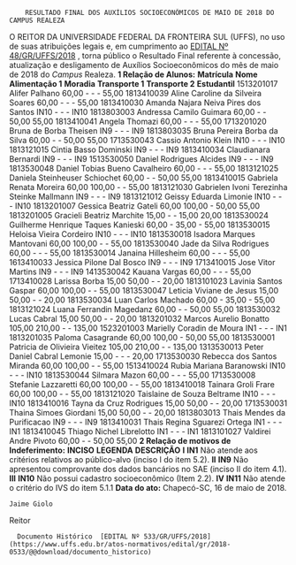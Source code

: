         RESULTADO FINAL DOS AUXÍLIOS SOCIOECONÔMICOS DE MAIO DE 2018 DO CAMPUS REALEZA  

 O REITOR DA UNIVERSIDADE FEDERAL DA FRONTEIRA SUL (UFFS), no uso de suas atribuições legais e, em cumprimento ao [EDITAL Nº 48/GR/UFFS/2018](https://www.uffs.edu.br/atos-normativos/edital/gr/2018-0048)  , torna público o Resultado Final referente à concessão, atualização e desligamento de Auxílios Socioeconômicos do mês de maio de 2018 do *Campus* Realeza.  **1 Relação de Alunos:**      **Matrícula**    **Nome**    **Alimentação 1**    **Moradia**    **Transporte 1**    **Transporte 2**    **Estudantil**      1513201017   Alifer Palhano   60,00   -   -   -   55,00     1813410039   Aline Caroline da Silveira Soares   60,00   -   -   -   55,00     1813410030   Amanda Najara Neiva Pires dos Santos   IN10   -   -   -   IN10     1813803003   Andressa Camilo Guimara   60,00   -   -   50,00   55,00     1813410041   Angela Thomazi   60,00   -   -   -   55,00     1713201020   Bruna de Borba Theisen   IN9   -   -   -   IN9     1813803035   Bruna Pereira Borba da Silva   60,00   -   -   50,00   55,00     1713530043   Cassio Antonio Klein   IN10   -   -   -   IN10     1813121015   Cintia Basso Dominski   IN9   -   -   -   IN9     1813410034   Claudianara Bernardi   IN9   -   -   -   IN9     1513530050   Daniel Rodrigues Alcides   IN9   -   -   -   IN9     1813530048   Daniel Tobias Bueno Cavalheiro   60,00   -   -   -   55,00     1813121025   Daniela Steinheuser Schiochet   60,00   -   -   50,00   55,00     1813410015   Gabriela Renata Moreira   60,00   100,00   -   -   55,00     1813121030   Gabrielen Ivoni Terezinha Steinke Mallmann   IN9   -   -   -   IN9     1813121012   Geissy Eduarda Limonie   IN10   -   -   -   IN10     1813201007   Gessica Beatriz Gateli   60,00   100,00   -   50,00   55,00     1813201005   Gracieli Beatriz Marchite   15,00   -   -   15,00   20,00     1813530024   Guilherme Henrique Taques Kanieski   60,00   -   35,00   -   55,00     1813530015   Heloisa Vieira Cordeiro   IN10   -   -   -   IN10     1813530018   Isadora Marques Mantovani   60,00   100,00   -   -   55,00     1813530040   Jade da Silva Rodrigues   60,00   -   -   -   55,00     1813530014   Janaina Hillesheim   60,00   -   -   -   55,00     1613410033   Jessica Pilone Dal Bosco   IN9   -   -   -   IN9     1713410015   Jose Vitor Martins   IN9   -   -   -   IN9     1413530042   Kauana Vargas   60,00   -   -   -   55,00     1713410028   Larissa Borba   15,00   50,00   -   -   20,00     1813101023   Lavinia Santos Gaspar   60,00   100,00   -   -   55,00     1813530047   Leticia Viviane de Jesus   15,00   50,00   -   -   20,00     1813530034   Luan Carlos Machado   60,00   -   35,00   -   55,00     1813121024   Luana Ferrandin Magedanz   60,00   -   -   50,00   55,00     1813530032   Lucas Cabral   15,00   50,00   -   -   20,00     1813201032   Marcos Aurelio Bonatto   105,00   210,00   -   -   135,00     1523201003   Marielly Coradin de Moura   IN1   -   -   -   IN1     1813201035   Paloma Casagrande   60,00   100,00   -   50,00   55,00     1813530001   Patricia de Olivieira Vieitez   105,00   210,00   -   -   135,00     1313530013   Peter Daniel Cabral Lemonie   15,00   -   -   -   20,00     1713530030   Rebecca dos Santos Miranda   60,00   100,00   -   -   55,00     1513410024   Rubia Mariana Baranowski   IN10   -   -   -   IN10     1813530044   Silmara Mazon   60,00   -   -   -   55,00     1713530008   Stefanie Lazzaretti   60,00   100,00   -   -   55,00     1813410018   Tainara Groli Frare   60,00   100,00   -   -   55,00     1813121020   Taislaine de Souza Beltrame   IN10   -   -   -   IN10     1813410016   Tayna da Cruz Rodrigues   15,00   50,00   -   -   20,00     1713530031   Thaina Simoes Giordani   15,00   50,00   -   -   20,00     1813803013   Thais Mendes da Purificacao   IN9   -   -   -   IN9     1813410031   Thais Regina Sguarezi Ortega   IN1   -   -   -   IN1     1813410045   Thiago Nichel Librelotto   IN1   -   -   -   IN1     1813101027   Valdirei Andre Pivoto   60,00   -   -   50,00   55,00      **2 Relação de motivos de Indeferimento:**      **INCISO**    **LEGENDA**    **DESCRIÇÃO**      **I**    **IN1**    Não atende aos critérios relativos ao público-alvo (inciso I do item 5.2).     **II**    **IN9**    Não apresentou comprovante dos dados bancários no SAE (inciso II do item 4.1).     **III**    **IN10**    Não possui cadastro socioeconômico (Item 2.2).     **IV**    **IN11**    Não atende o critério do IVS do item 5.1.1         **Data do ato:** Chapecó-SC, 16 de maio de 2018.   
 

    Jaime Giolo   
 Reitor 

      Documento Histórico  [EDITAL Nº 533/GR/UFFS/2018](https://www.uffs.edu.br/atos-normativos/edital/gr/2018-0533/@@download/documento_historico)     
      